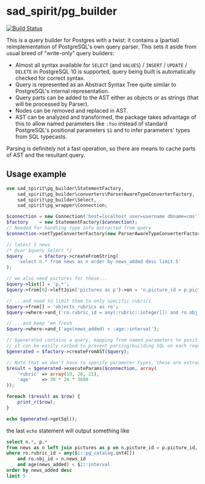 # sad_spirit/pg_builder

[![Build Status](https://travis-ci.org/sad-spirit/pg-builder.svg?branch=master)](https://travis-ci.org/sad-spirit/pg-builder)

This is a query builder for Postgres with a twist: it contains a (partial) reimplementation of PostgreSQL's own
query parser. This sets it aside from usual breed of "write-only" query builders:

* Almost all syntax available for `SELECT` (and `VALUES`) / `INSERT` / `UPDATE` / `DELETE` in PostgreSQL 10
  is supported, query being built is automatically checked for correct syntax.
* Query is represented as an Abstract Syntax Tree quite similar to PostgreSQL's internal representation.
* Query parts can be added to the AST either as objects or as strings (that will be processed by Parser).
* Nodes can be removed and replaced in AST.
* AST can be analyzed and transformed, the package takes advantage of this to allow named parameters like
  `:foo` instead of standard PostgreSQL's positional parameters `$1` and to infer parameters' types
  from SQL typecasts.

Parsing is definitely not a fast operation, so there are means to cache parts of AST and the resultant query.

## Usage example

```PHP
use sad_spirit\pg_builder\StatementFactory,
    sad_spirit\pg_builder\converters\ParserAwareTypeConverterFactory,
    sad_spirit\pg_builder\Select,
    sad_spirit\pg_wrapper\Connection;

$connection = new Connection('host=localhost user=username dbname=cms');
$factory    = new StatementFactory($connection);
// Needed for handling type info extracted from query
$connection->setTypeConverterFactory(new ParserAwareTypeConverterFactory($factory->getParser()));

// latest 5 news
/* @var $query Select */
$query      = $factory->createFromString(
    'select n.* from news as n order by news_added desc limit 5'
);

// we also need pictures for these...
$query->list[] = 'p.*';
$query->from[0]->leftJoin('pictures as p')->on = 'n.picture_id = p.picture_id';

// ...and need to limit them to only specific rubrics
$query->from[] = 'objects_rubrics as ro';
$query->where->and_('ro.rubric_id = any(:rubric::integer[]) and ro.obj_id = n.news_id');

// ...and keep 'em fresh
$query->where->and_('age(news_added) < :age::interval');

// $generated contains a query, mapping from named parameters to positional ones, types info
// it can be easily cached to prevent parsing/building SQL on each request
$generated = $factory->createFromAST($query);

// Note that we don't have to specify parameter types, these are extracted from query
$result = $generated->executeParams($connection, array(
    'rubric' => array(19, 20, 21),
    'age'    => 30 * 24 * 3600
));

foreach ($result as $row) {
    print_r($row);
}

echo $generated->getSql();
```
the last `echo` statement will output something like
```SQL
select n.*, p.*
from news as n left join pictures as p on n.picture_id = p.picture_id, objects_rubrics as ro
where ro.rubric_id = any($1::pg_catalog.int4[])
    and ro.obj_id = n.news_id
    and age(news_added) < $2::interval
order by news_added desc
limit 5
```